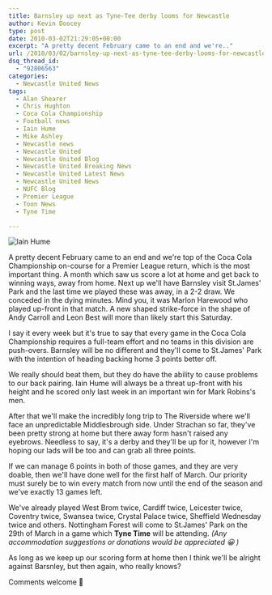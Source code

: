 ```yaml
---
title: Barnsley up next as Tyne-Tee derby looms for Newcastle
author: Kevin Doocey
type: post
date: 2010-03-02T21:29:05+00:00
excerpt: "A pretty decent February came to an end and we're.."
url: /2010/03/02/barnsley-up-next-as-tyne-tee-derby-looms-for-newcastle/
dsq_thread_id:
  - "92806563"
categories:
  - Newcastle United News
tags:
  - Alan Shearer
  - Chris Hughton
  - Coca Cola Championship
  - Football news
  - Iain Hume
  - Mike Ashley
  - Newcastle news
  - Newcastle United
  - Newcastle United Blog
  - Newcastle United Breaking News
  - Newcastle United Latest News
  - Newcastle United News
  - NUFC Blog
  - Premier League
  - Toon News
  - Tyne Time

---
```

![Iain Hume](https://static.guim.co.uk/sys-images/Football/Pix/pictures/2008/11/10/1226333986889/Barnsleys-Iain-Hume-001.jpg "Hume - Always a handful up front and Saturday will be no different")

A pretty decent February came to an end and we're top of the Coca Cola Championship on-course for a Premier League return, which is the most important thing. A month which saw us score a lot at home and get back to winning ways, away from home. Next up we'll have Barnsley visit St.James' Park and the last time we played these was away, in a 2-2 draw. We  conceded in the dying minutes. Mind you, it was Marlon Harewood who played up-front in that match. A new shaped strike-force in the shape of Andy Carroll and Leon Best will more than likely start this Saturday.

I say it every week but it's true to say that every game in the Coca Cola Championship requires a full-team effort and no teams in this division are push-overs. Barnsley will be no different and they'll come to St.James' Park with the intention of heading backing home 3 points better off.

We really should beat them, but they do have the ability to cause problems to our back pairing. Iain Hume will always be a threat up-front with his height and he scored only last week in an important win for Mark Robins's men.

After that we'll make the incredibly long trip to The Riverside where we'll face an unpredictable Middlesbrough side. Under Strachan so far, they've been pretty strong at home but there away form hasn't raised any eyebrows. Needless to say, it's a derby and they'll be up for it, however I'm hoping our lads will be too and can grab all three points.

If we can manage 6 points in both of those games, and they are very doable, then we'll have done well for the first half of March. Our priority must surely be to win every match from now until the end of the season and we've exactly 13 games left.

We've already played West Brom twice, Cardiff twice, Leicester twice, Coventry twice, Swansea twice, Crystal Palace twice, Sheffield Wednesday twice and others. Nottingham Forest will come to St.James' Park on the 29th of March in a game which **Tyne Time** will be attending. _(Any accommodation suggestions or donations would be appreciated 😀 )_

As long as we keep up our scoring form at home then I think we'll be alright against Barsnley, but then again, who really knows?

Comments welcome 🙂
